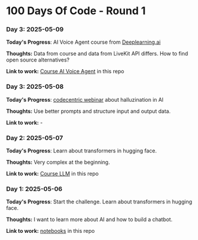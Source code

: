 # 100 Days Of Code - Round 1

### Day 3: 2025-05-09

**Today's Progress**: AI Voice Agent course from [Deeplearning.ai](https://learn.deeplearning.ai/courses/building-ai-voice-agents-for-production/) 

**Thoughts:** Data from course and data from LiveKit API differs. How to find open source alternatives?

**Link to work:** [Course AI Voice Agent](../docs/learnings/course-ai-voice-agent.md) in this repo

### Day 3: 2025-05-08

**Today's Progress**: [codecentric webinar](https://www.codecentric.de/wissens-hub/webinare/wenn-die-ki-halluziniert) about halluzination in AI

**Thoughts:** Use better prompts and structure input and output data.

**Link to work:** -

### Day 2: 2025-05-07

**Today's Progress**: Learn about transformers in hugging face.

**Thoughts:** Very complex at the beginning.

**Link to work:** [Course LLM](../docs/learnings/course-llm.md) in this repo

### Day 1: 2025-05-06

**Today's Progress**: Start the challenge. Learn about transformers in hugging face.

**Thoughts:** I want to learn more about AI and how to build a chatbot.

**Link to work:** [notebooks](../docs/learnings/notebooks) in this repo
